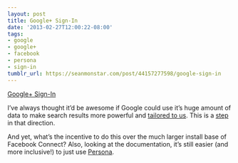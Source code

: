 ```yaml
---
layout: post
title: Google+ Sign-In
date: '2013-02-27T12:00:22-08:00'
tags:
- google
- google+
- facebook
- persona
- sign-in
tumblr_url: https://seanmonstar.com/post/44157277598/google-sign-in
---
```

[Google+ Sign-In](https://developers.google.com/+/)  

I’ve always thought it’d be awesome if Google could use it’s huge amount of data to make search results more powerful and [tailored to us](http://seanmonstar.com/2022/07/28/2012-01-10-personalizing-search.html). This is a [step](http://googleplusplatform.blogspot.com/2013/02/google-plus-sign-in.html) in that direction.

And yet, what’s the incentive to do this over the much larger install base of Facebook Connect? Also, looking at the documentation, it’s still easier (and more inclusive!) to just use [Persona](https://login.persona.org).

